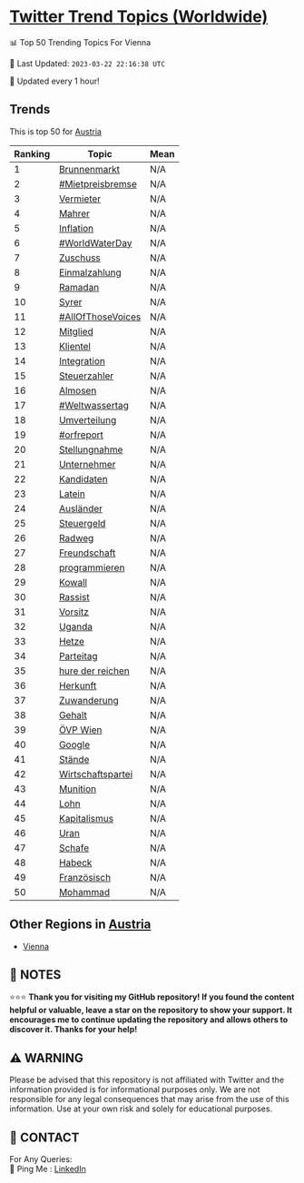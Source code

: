 [Twitter Trend Topics (Worldwide)](https://github.com/ErcinDedeoglu/Twitter-Trend-Topics)
==========


📊 Top 50 Trending Topics For Vienna

📆 Last Updated: `2023-03-22 22:16:38 UTC`

🔧 Updated every 1 hour!


## Trends

This is top 50 for [Austria](</Austria>)

| Ranking | Topic | Mean |
| ------- | ------------ | ------------ |
| 1 | [Brunnenmarkt](http://twitter.com/search?q=Brunnenmarkt) | N/A |
| 2 | [#Mietpreisbremse](http://twitter.com/search?q=%23Mietpreisbremse) | N/A |
| 3 | [Vermieter](http://twitter.com/search?q=Vermieter) | N/A |
| 4 | [Mahrer](http://twitter.com/search?q=Mahrer) | N/A |
| 5 | [Inflation](http://twitter.com/search?q=Inflation) | N/A |
| 6 | [#WorldWaterDay](http://twitter.com/search?q=%23WorldWaterDay) | N/A |
| 7 | [Zuschuss](http://twitter.com/search?q=Zuschuss) | N/A |
| 8 | [Einmalzahlung](http://twitter.com/search?q=Einmalzahlung) | N/A |
| 9 | [Ramadan](http://twitter.com/search?q=Ramadan) | N/A |
| 10 | [Syrer](http://twitter.com/search?q=Syrer) | N/A |
| 11 | [#AllOfThoseVoices](http://twitter.com/search?q=%23AllOfThoseVoices) | N/A |
| 12 | [Mitglied](http://twitter.com/search?q=Mitglied) | N/A |
| 13 | [Klientel](http://twitter.com/search?q=Klientel) | N/A |
| 14 | [Integration](http://twitter.com/search?q=Integration) | N/A |
| 15 | [Steuerzahler](http://twitter.com/search?q=Steuerzahler) | N/A |
| 16 | [Almosen](http://twitter.com/search?q=Almosen) | N/A |
| 17 | [#Weltwassertag](http://twitter.com/search?q=%23Weltwassertag) | N/A |
| 18 | [Umverteilung](http://twitter.com/search?q=Umverteilung) | N/A |
| 19 | [#orfreport](http://twitter.com/search?q=%23orfreport) | N/A |
| 20 | [Stellungnahme](http://twitter.com/search?q=Stellungnahme) | N/A |
| 21 | [Unternehmer](http://twitter.com/search?q=Unternehmer) | N/A |
| 22 | [Kandidaten](http://twitter.com/search?q=Kandidaten) | N/A |
| 23 | [Latein](http://twitter.com/search?q=Latein) | N/A |
| 24 | [Ausländer](http://twitter.com/search?q=Ausl%c3%a4nder) | N/A |
| 25 | [Steuergeld](http://twitter.com/search?q=Steuergeld) | N/A |
| 26 | [Radweg](http://twitter.com/search?q=Radweg) | N/A |
| 27 | [Freundschaft](http://twitter.com/search?q=Freundschaft) | N/A |
| 28 | [programmieren](http://twitter.com/search?q=programmieren) | N/A |
| 29 | [Kowall](http://twitter.com/search?q=Kowall) | N/A |
| 30 | [Rassist](http://twitter.com/search?q=Rassist) | N/A |
| 31 | [Vorsitz](http://twitter.com/search?q=Vorsitz) | N/A |
| 32 | [Uganda](http://twitter.com/search?q=Uganda) | N/A |
| 33 | [Hetze](http://twitter.com/search?q=Hetze) | N/A |
| 34 | [Parteitag](http://twitter.com/search?q=Parteitag) | N/A |
| 35 | [hure der reichen](http://twitter.com/search?q=hure+der+reichen) | N/A |
| 36 | [Herkunft](http://twitter.com/search?q=Herkunft) | N/A |
| 37 | [Zuwanderung](http://twitter.com/search?q=Zuwanderung) | N/A |
| 38 | [Gehalt](http://twitter.com/search?q=Gehalt) | N/A |
| 39 | [ÖVP Wien](http://twitter.com/search?q=%c3%96VP+Wien) | N/A |
| 40 | [Google](http://twitter.com/search?q=Google) | N/A |
| 41 | [Stände](http://twitter.com/search?q=St%c3%a4nde) | N/A |
| 42 | [Wirtschaftspartei](http://twitter.com/search?q=Wirtschaftspartei) | N/A |
| 43 | [Munition](http://twitter.com/search?q=Munition) | N/A |
| 44 | [Lohn](http://twitter.com/search?q=Lohn) | N/A |
| 45 | [Kapitalismus](http://twitter.com/search?q=Kapitalismus) | N/A |
| 46 | [Uran](http://twitter.com/search?q=Uran) | N/A |
| 47 | [Schafe](http://twitter.com/search?q=Schafe) | N/A |
| 48 | [Habeck](http://twitter.com/search?q=Habeck) | N/A |
| 49 | [Französisch](http://twitter.com/search?q=Franz%c3%b6sisch) | N/A |
| 50 | [Mohammad](http://twitter.com/search?q=Mohammad) | N/A |



## Other Regions in [Austria](</Austria>)

* [Vienna](</Austria/Vienna.md>)



## 📝 NOTES

⭐⭐⭐ **Thank you for visiting my GitHub repository! If you found the content helpful or valuable, leave a star on the repository to show your support. It encourages me to continue updating the repository and allows others to discover it. Thanks for your help!**


## ⚠️ WARNING

Please be advised that this repository is not affiliated with Twitter and the information provided is for informational purposes only. We are not responsible for any legal consequences that may arise from the use of this information. Use at your own risk and solely for educational purposes.


## 📨 CONTACT

 For Any Queries:  
            🏓 Ping Me : [LinkedIn](https://www.linkedin.com/in/ercindedeoglu/)
